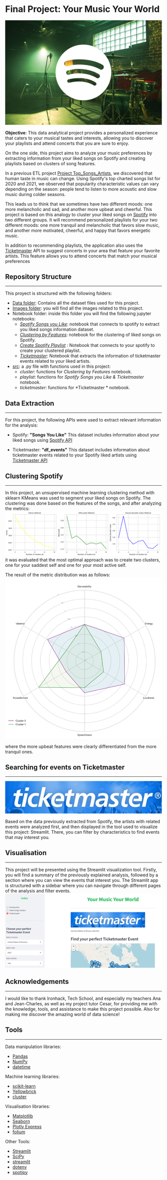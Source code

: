 
# Final Project: Your Music Your World
![](images/Portada.jpg)


**Objective**: This data analytical project provides a personalized experience that caters to your musical tastes and interests, allowing you to discover your playlists and attend concerts that you are sure to enjoy.

On the one side, this project aims to analyze your music preferences by extracting information from your liked songs on Spotify and creating playlists based on clusters of song features.

In a previous ETL project [Project Top_Songs_Artists](https://github.com/elisagomezcambronero/Project-Top_Spotify_Songs_and_Artists), we discovered that human taste in music can change. Using Spotify's top charted songs list for 2020 and 2021, we observed that popularity characteristic values can vary depending on the season: people tend to listen to more acoustic and slow music during colder seasons.

This leads us to think that we sometimes have two different moods: one more melancholic and sad, and another more upbeat and cheerful. This project is based on this analogy to cluster your liked songs on [Spotify](https://open.spotify.com/search) into two different groups. It will recommend personalized playlists for your two different moods: one more tranquil and melancholic that favors slow music, and another more motivated, cheerful, and happy that favors energetic music.

In addition to recommending playlists, the application also uses the [Ticketmaster](https://www.ticketmaster.es/?gclid=bc4ecf828ef016c21536abc324ec4253&gclsrc=3p.ds&&camefrom=CFC_ES_adwords-search_brand) API to suggest concerts in your area that feature your favorite artists. This feature allows you to attend concerts that match your musical preferences

## Repository Structure
---
This proyect is structured with the following folders:

- [Data folder](data): Contains all the dataset files used for this project.
- [Images folder](folder): you will find all the images related to this project.
- Notebook folder: inside this folder you will find the following jupyter notebooks: 
    - [*Spotify Songs you Like*](notebook/Spotipy%20Songs_you_like.ipynb): notebook that connects to spotify to extract you liked songs information dataset.  
    - [*Clustering by Features*](notebook/Clustering%20by%20features.ipynb): notebook for the clustering of liked songs on Spotify.
    - [*Create Spotify Playlist*](notebook/Create%20Spotify%20Playlist.ipynb) : Notebook that connects to your spotify to create your clustered playlist.
    - [*Ticketmaster*](notebook/Ticketmaster.ipynb): Notebook that extracts the information of ticketmaster events related to your liked artists.
- [src](src): a .py file with functions used in this project:
    - *cluster*: functions for *Clustering by Features* notebook.
    - *playlist*: functions for *Spotify Songs you Like & Ticketmaster* notebook.
    - *ticketmaster*: functions for *Ticketmaster * notebook.



## Data Extraction
---
For this project, the following APIs were used to extract relevant information for the analysis:

- Spotify: **"Songs You Like"**
This dataset includes information about your liked songs using [Spotify API](https://developer.spotify.com/)

- Ticketmaster: **"df_events"**
This dataset includes information about ticketmaster events related to your Spotify liked artists using [Ticketmaster API](https://developer.ticketmaster.com/products-and-docs/apis/discovery-api/v2/#anchor_find)

## Clustering Spotify
---
In this project, an unsupervised machine learning clustering method with sklearn KMeans was used to segment your liked songs on Spotify. The clustering was done based on the features of the songs, and after analyzing the metrics:
![](images/clusters_metrics.png)
 it was evaluated that the most optimal approach was to create two clusters, one for your saddest self and one for your most active self.

The result of the metric distribution was as follows:
![](images/Cluster_spyder.png)

 where the more upbeat features were clearly differentiated from the more tranquil ones.

## Searching for events on Ticketmaster
---
![](images/ticketmaster.png)


Based on the data previously extracted from Spotify, the artists with related events were analyzed first, and then displayed in the tool used to visualize this project: Streamlit. There, you can filter by characteristics to find events that may interest you.

## Visualisation
___
This project will be presented using the Streamlit visualization tool. Firstly, you will find a summary of the previously explained analysis, followed by a section where you can view the events that interest you. The Streamlit app is structured with a sidebar where you can navigate through different pages of the analysis and filter events.
![](images/streamlit.png)


## Acknowledgements 
---
I would like to thank Ironhack, Tech School, and especially my teachers Ana and Jean-Charles, as well as my project tutor Cesar, for providing me with the knowledge, tools, and assistance to make this project possible. Also for making me discover the amazing world of data science!

## Tools
---
Data manipulation libraries:
- [Pandas](https://pandas.pydata.org/)
- [NumPy](https://numpy.org/)
- [datetime](https://docs.python.org/3/library/datetime.html)

Machine learning libraries:
- [scikit-learn](https://scikit-learn.org/)
- [Yellowbrick](https://www.scikit-yb.org/en/latest/)
- [cluster](https://pypi.org/project/cluster/)

Visualisation libraries:
- [Matplotlib](https://matplotlib.org/)
- [Seaborn](https://seaborn.pydata.org/)
- [Plotly Express](https://plotly.com/python/plotly-express/)
- [folium](https://python-visualization.github.io/folium/)


Other Tools:
- [Streamlit](https://streamlit.io/)
- [SciPy](https://www.scipy.org/)
- [streamlit](https://streamlit.io/)
- [dotenv](https://pypi.org/project/python-dotenv/)
- [spotipy](https://spotipy.readthedocs.io/en/latest/)




